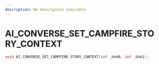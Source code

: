 ```yaml
---
description: No description available 
---
```


# AI_CONVERSE_SET_CAMPFIRE_STORY_CONTEXT

```cpp
void AI_CONVERSE_SET_CAMPFIRE_STORY_CONTEXT(int _Unk0, int _Unk1);
```